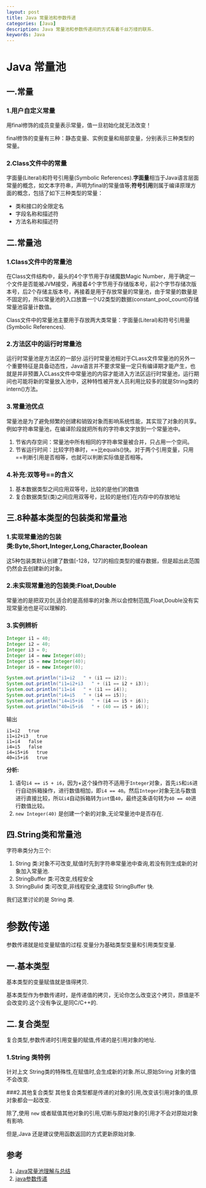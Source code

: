 ```yaml
---
layout: post
title: Java 常量池和参数传递
categories: [Java]
description: Java 常量池和参数传递间的方式有着千丝万缕的联系.
keywords: Java
---
```


# Java 常量池

## 一.常量

### 1.用户自定义常量
用final修饰的成员变量表示常量，值一旦初始化就无法改变！

final修饰的变量有三种：静态变量、实例变量和局部变量，分别表示三种类型的常量。

### 2.Class文件中的常量
字面量(Literal)和符号引用量(Symbolic References).**字面量**相当于Java语言层面常量的概念，如文本字符串，声明为final的常量值等;**符号引用**则属于编译原理方面的概念，包括了如下三种类型的常量：

- 类和接口的全限定名
- 字段名称和描述符
- 方法名称和描述符

## 二.常量池

### 1.Class文件中的常量池
在Class文件结构中，最头的4个字节用于存储魔数Magic Number，用于确定一个文件是否能被JVM接受，再接着4个字节用于存储版本号，前2个字节存储次版本号，后2个存储主版本号，再接着是用于存放常量的常量池，由于常量的数量是不固定的，所以常量池的入口放置一个U2类型的数据(constant_pool_count)存储常量池容量计数值。

Class文件中的常量池主要用于存放两大类常量：字面量(Literal)和符号引用量(Symbolic References).

### 2.方法区中的运行时常量池
运行时常量池是方法区的一部分.运行时常量池相对于CLass文件常量池的另外一个重要特征是具备动态性，Java语言并不要求常量一定只有编译期才能产生，也就是并非预置入CLass文件中常量池的内容才能进入方法区运行时常量池，运行期间也可能将新的常量放入池中，这种特性被开发人员利用比较多的就是String类的intern()方法。

### 3.常量池优点
常量池是为了避免频繁的创建和销毁对象而影响系统性能，其实现了对象的共享。
例如字符串常量池，在编译阶段就把所有的字符串文字放到一个常量池中。

1. 节省内存空间：常量池中所有相同的字符串常量被合并，只占用一个空间。
2. 节省运行时间：比较字符串时，==比equals()快。对于两个引用变量，只用==判断引用是否相等，也就可以判断实际值是否相等。

### 4.补充:双等号==的含义

1. 基本数据类型之间应用双等号，比较的是他们的数值
2. 复合数据类型(类)之间应用双等号，比较的是他们在内存中的存放地址

## 三.8种基本类型的包装类和常量池

### 1.实现常量池的包装类:Byte,Short,Integer,Long,Character,Boolean
这5种包装类默认创建了数值[-128，127]的相应类型的缓存数据，但是超出此范围仍然会去创建新的对象。

### 2.未实现常量池的包装类:Float,Double
常量池的是把双刃剑,适合的是高频率的对象.所以会控制范围,Float,Double没有实现常量池也是可以理解的.

### 3.实例辨析

```java
Integer i1 = 40;
Integer i2 = 40;
Integer i3 = 0;
Integer i4 = new Integer(40);
Integer i5 = new Integer(40);
Integer i6 = new Integer(0);

System.out.println("i1=i2   " + (i1 == i2));
System.out.println("i1=i2+i3   " + (i1 == i2 + i3));
System.out.println("i1=i4   " + (i1 == i4));
System.out.println("i4=i5   " + (i4 == i5));
System.out.println("i4=i5+i6   " + (i4 == i5 + i6));   
System.out.println("40=i5+i6   " + (40 == i5 + i6));
```

输出

```
i1=i2   true
i1=i2+i3   true
i1=i4   false
i4=i5   false
i4=i5+i6   true
40=i5+i6   true
```

**分析:**

1. 语句`i4 == i5 + i6`，因为+这个操作符不适用于`Integer`对象，首先`i5`和`i6`进行自动拆箱操作，进行数值相加，即`i4 == 40`。然后`Integer`对象无法与数值进行直接比较，所以`i4`自动拆箱转为`int`值`40`，最终这条语句转为`40 == 40`进行数值比较。
2. `new Integer(40)` 是创建一个新的对象,无论常量池中是否存在.

## 四.String类和常量池
字符串类分为三个:

1. String 类:对象不可改变,赋值时先到字符串常量池中查询,若没有则生成新的对象加入常量池.
2. StringBuffer 类:可改变,线程安全
3. StringBulid 类:可改变,非线程安全,速度较 StringBuffer 快.

我们这里讨论的是 String 类.

# 参数传递
参数传递就是给变量赋值的过程.变量分为基础类型变量和引用类型变量.

## 一.基本类型
基本类型的变量赋值就是值得拷贝.

基本类型作为参数传递时，是传递值的拷贝，无论你怎么改变这个拷贝，原值是不会改变的.这个没有争议,是同C/C++的.

## 二.复合类型
复合类型,参数传递时引用变量的赋值,传递的是引用对象的地址.

### 1.String 类特例
针对上文 String类的特殊性,在赋值时,会生成新的对象.所以,原始String 对象的值不会改变.

###2.其他复合类型
其他复合类型都是传递的对象的引用,改变该引用对象的值,原对象都会一起改变.

除了,使用 `new` 或者赋值其他对象的引用,切断与原始对象的引用才不会对原始对象有影响.

但是,Java 还是建议使用函数返回的方式更新原始对象.


## 参考
1. [Java常量池理解与总结](http://www.jianshu.com/p/c7f47de2ee80)
2. [java参数传递](http://blog.sina.com.cn/s/blog_4b622a8e0100c1bo.html)
